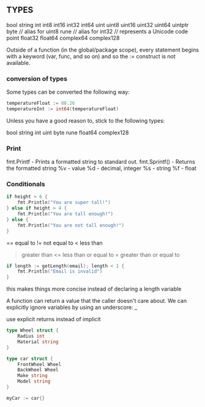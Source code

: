 ## TYPES

bool
string
int int8 int16 int32 int64
uint uint8 uint16 uint32 uint64 uintptr
byte // alias for uint8
rune // alias for int32
// represents a Unicode code point
float32 float64
complex64 complex128

Outside of a function (in the global/package scope), every statement begins with a keyword (var, func, and so on) and so the := construct is not available.

### conversion of types

Some types can be converted the following way:

```go
temperatureFloat := 88.26
temperatureInt := int64(temperatureFloat)
```

Unless you have a good reason to, stick to the following types:

bool
string
int
uint
byte
rune
float64
complex128

### Print

fmt.Printf - Prints a formatted string to standard out.
fmt.Sprintf() - Returns the formatted string
%v - value
%d - decimal, integer
%s - string
%f - float

### Conditionals

```go
if height > 6 {
    fmt.Println("You are super tall!")
} else if height > 4 {
    fmt.Println("You are tall enough!")
} else {
    fmt.Println("You are not tall enough!")
}
```

== equal to
!= not equal to
< less than

> greater than
> <= less than or equal to
> = greater than or equal to

```go
if length := getLength(email); length < 1 {
    fmt.Println("Email is invalid")
}
```

this makes things more concise instead of declaring a length variable

A function can return a value that the caller doesn't care about. We can explicitly ignore variables by using an underscore: _

use explicit returns instead of implicit

```go
type Wheel struct {
    Radius int
    Material string
}

type car struct {
    FrontWheel Wheel
    BackWheel Wheel
    Make string
    Model string
}

myCar := car{}
```